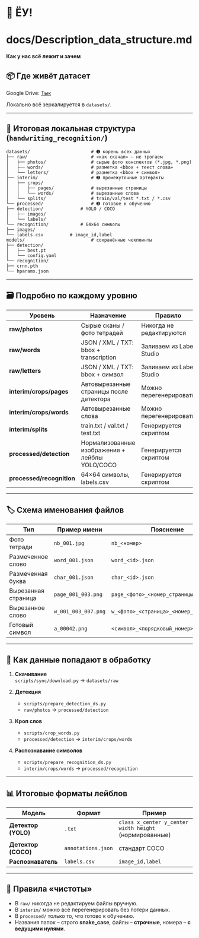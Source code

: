 # 🚀 ЁУ!
# docs/Description_data_structure.md 

**Как у нас всё лежит и зачем**  

## 📦 Где живёт датасет  
Google Drive:  [Тык](https://drive.google.com/drive/folders/17Wfp3kLH8beWT5GRcoV5iwuVch_BtTu1?usp=sharing)  

Локально всё зеркалируется в `datasets/`.

---

## 📂 Итоговая локальная структура (`handwriting_recognition/`)
```
datasets/                       # ➊ корень всех данных
├── raw/                        # «как скачал» — не трогаем
│   ├── photos/                 # сырые фото конспектов (*.jpg, *.png)
│   ├── words/                  # разметка «bbox + текст слова»
│   └── letters/                # разметка «bbox + символ»
├── interim/                    # ➋ промежуточные артефакты
│   ├── crops/
│   │   ├── pages/              # вырезанные страницы
│   │   └── words/              # вырезанные слова
│   └── splits/                 # train/val/test *.txt / *.csv
└── processed/                  # ➌ готовое к обучению
├── detection/              # YOLO / COCO
│   ├── images/
│   └── labels/
└── recognition/            # 64×64 символы
├── images/
└── labels.csv          # image_id,label
models/                         # сохранённые чекпоинты
├── detection/
│   ├── best.pt
│   └── config.yaml
└── recognition/
├── crnn.pth
└── hparams.json
```
---

## 🗃️ Подробно по каждому уровню

| Уровень | Назначение | Правило |
|---------|------------|---------|
| **raw/photos** | Сырые сканы / фото тетрадей | Никогда не редактируются |
| **raw/words** | JSON / XML / TXT: bbox + transcription | Заливаем из Label Studio |
| **raw/letters** | JSON / XML / TXT: bbox + символ | Заливаем из Label Studio |
| **interim/crops/pages** | Автовырезанные страницы после детектора | Можно перегенерировать |
| **interim/crops/words** | Автовырезанные слова | Можно перегенерировать |
| **interim/splits** | train.txt / val.txt / test.txt | Генерируется скриптом |
| **processed/detection** | Нормализованные изображения + лейблы YOLO/COCO | Генерируется скриптом |
| **processed/recognition** | 64×64 символы, labels.csv | Генерируется скриптом |

---

## 🏷️ Схема именования файлов

| Тип | Пример имени | Пояснение |
|-----|--------------|-----------|
| Фото тетради | `nb_001.jpg` | `nb_<номер>` |
| Размеченное слово | `word_001.json` | `word_<id>.json` |
| Размеченная буква | `char_001.json` | `char_<id>.json` |
| Вырезанная страница | `page_001_003.png` | `page_<фото>_<номер_страницы>.png` |
| Вырезанное слово | `w_001_003_007.png` | `w_<фото>_<страница>_<номер_слова>.png` |
| Готовый символ | `a_00042.png` | `<символ>_<порядковый_номер>.png` |

---

## 🔄 Как данные попадают в обработку

1. **Скачивание**  
   `scripts/sync/download.py` → `datasets/raw`

2. **Детекция**  
   - `scripts/prepare_detection_ds.py`  
   - `raw/photos` → `processed/detection`

3. **Кроп слов**  
   - `scripts/crop_words.py`  
   - `processed/detection` → `interim/crops/words`

4. **Распознавание символов**  
   - `scripts/prepare_recognition_ds.py`  
   - `interim/crops/words` → `processed/recognition`

---

## 📊 Итоговые форматы лейблов

| Модель | Формат | Пример |
|--------|--------|--------|
| **Детектор (YOLO)** | `.txt` | `class x_center y_center width height` (нормированные) |
| **Детектор (COCO)** | `annotations.json` | стандарт COCO |
| **Распознаватель** | `labels.csv` | `image_id,label` |

---

## 🧹 Правила «чистоты»

- В `raw/` никогда не редактируем файлы вручную.  
- В `interim/` можно всё перегенерировать без потери данных.  
- В `processed/` только то, что готово к обучению.  
- Названия папок – строго **snake_case**, файлы – **строчные**, номера – **с ведущими нулями**.
